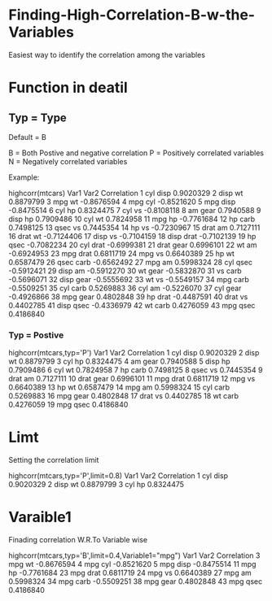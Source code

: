 # Finding-High-Correlation-B-w-the-Variables
Easiest way to identify the correlation among the variables 

# Function in deatil 

## Typ = Type 
Default = B

B = Both Postive and negative correlation 
P = Positively correlated variables 
N = Negatively correlated variables

Example:

highcorr(mtcars)
   Var1 Var2 Correlation
1   cyl disp   0.9020329
2  disp   wt   0.8879799
3   mpg   wt  -0.8676594
4   mpg  cyl  -0.8521620
5   mpg disp  -0.8475514
6   cyl   hp   0.8324475
7   cyl   vs  -0.8108118
8    am gear   0.7940588
9  disp   hp   0.7909486
10  cyl   wt   0.7824958
11  mpg   hp  -0.7761684
12   hp carb   0.7498125
13 qsec   vs   0.7445354
14   hp   vs  -0.7230967
15 drat   am   0.7127111
16 drat   wt  -0.7124406
17 disp   vs  -0.7104159
18 disp drat  -0.7102139
19   hp qsec  -0.7082234
20  cyl drat  -0.6999381
21 drat gear   0.6996101
22   wt   am  -0.6924953
23  mpg drat   0.6811719
24  mpg   vs   0.6640389
25   hp   wt   0.6587479
26 qsec carb  -0.6562492
27  mpg   am   0.5998324
28  cyl qsec  -0.5912421
29 disp   am  -0.5912270
30   wt gear  -0.5832870
31   vs carb  -0.5696071
32 disp gear  -0.5555692
33   wt   vs  -0.5549157
34  mpg carb  -0.5509251
35  cyl carb   0.5269883
36  cyl   am  -0.5226070
37  cyl gear  -0.4926866
38  mpg gear   0.4802848
39   hp drat  -0.4487591
40 drat   vs   0.4402785
41 disp qsec  -0.4336979
42   wt carb   0.4276059
43  mpg qsec   0.4186840

### Typ = Postive 

highcorr(mtcars,typ='P')
   Var1 Var2 Correlation
1   cyl disp   0.9020329
2  disp   wt   0.8879799
3   cyl   hp   0.8324475
4    am gear   0.7940588
5  disp   hp   0.7909486
6   cyl   wt   0.7824958
7    hp carb   0.7498125
8  qsec   vs   0.7445354
9  drat   am   0.7127111
10 drat gear   0.6996101
11  mpg drat   0.6811719
12  mpg   vs   0.6640389
13   hp   wt   0.6587479
14  mpg   am   0.5998324
15  cyl carb   0.5269883
16  mpg gear   0.4802848
17 drat   vs   0.4402785
18   wt carb   0.4276059
19  mpg qsec   0.4186840


# Limt 
Setting the correlation limit

 highcorr(mtcars,typ='P',limit=0.8)
  Var1 Var2 Correlation
1  cyl disp   0.9020329
2 disp   wt   0.8879799
3  cyl   hp   0.8324475

# Varaible1

Finading correlation W.R.To Variable wise 

highcorr(mtcars,typ='B',limit=0.4,Variable1="mpg")
   Var1 Var2 Correlation
3   mpg   wt  -0.8676594
4   mpg  cyl  -0.8521620
5   mpg disp  -0.8475514
11  mpg   hp  -0.7761684
23  mpg drat   0.6811719
24  mpg   vs   0.6640389
27  mpg   am   0.5998324
34  mpg carb  -0.5509251
38  mpg gear   0.4802848
43  mpg qsec   0.4186840



